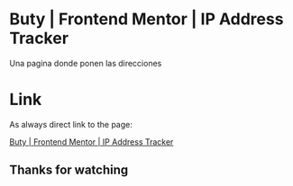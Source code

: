 # Buty | Frontend Mentor | IP Address Tracker

Una pagina donde ponen las direcciones 

# Link

As always direct link to the page:

[Buty | Frontend Mentor | IP Address Tracker](https://buty06.github.io/ip-address-tracker-master/)

## Thanks for watching
